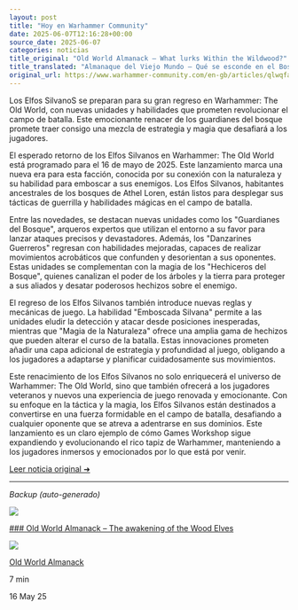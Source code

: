 ```yaml
---
layout: post
title: "Hoy en Warhammer Community"
date: 2025-06-07T12:16:28+00:00
source_date: 2025-06-07
categories: noticias
title_original: "Old World Almanack – What lurks Within the Wildwood?"
title_translated: "Almanaque del Viejo Mundo – Qué se esconde en el Bosque Salvaje"
original_url: https://www.warhammer-community.com/en-gb/articles/qlwqfahu/old-world-almanack-what-lurks-within-the-wildwood/
---
```


Los Elfos SilvanoS se preparan para su gran regreso en Warhammer: The Old World, con nuevas unidades y habilidades que prometen revolucionar el campo de batalla. Este emocionante renacer de los guardianes del bosque promete traer consigo una mezcla de estrategia y magia que desafiará a los jugadores.

El esperado retorno de los Elfos Silvanos en Warhammer: The Old World está programado para el 16 de mayo de 2025. Este lanzamiento marca una nueva era para esta facción, conocida por su conexión con la naturaleza y su habilidad para emboscar a sus enemigos. Los Elfos Silvanos, habitantes ancestrales de los bosques de Athel Loren, están listos para desplegar sus tácticas de guerrilla y habilidades mágicas en el campo de batalla.

Entre las novedades, se destacan nuevas unidades como los "Guardianes del Bosque", arqueros expertos que utilizan el entorno a su favor para lanzar ataques precisos y devastadores. Además, los "Danzarines Guerreros" regresan con habilidades mejoradas, capaces de realizar movimientos acrobáticos que confunden y desorientan a sus oponentes. Estas unidades se complementan con la magia de los "Hechiceros del Bosque", quienes canalizan el poder de los árboles y la tierra para proteger a sus aliados y desatar poderosos hechizos sobre el enemigo.

El regreso de los Elfos Silvanos también introduce nuevas reglas y mecánicas de juego. La habilidad "Emboscada Silvana" permite a las unidades eludir la detección y atacar desde posiciones inesperadas, mientras que "Magia de la Naturaleza" ofrece una amplia gama de hechizos que pueden alterar el curso de la batalla. Estas innovaciones prometen añadir una capa adicional de estrategia y profundidad al juego, obligando a los jugadores a adaptarse y planificar cuidadosamente sus movimientos.

Este renacimiento de los Elfos Silvanos no solo enriquecerá el universo de Warhammer: The Old World, sino que también ofrecerá a los jugadores veteranos y nuevos una experiencia de juego renovada y emocionante. Con su enfoque en la táctica y la magia, los Elfos Silvanos están destinados a convertirse en una fuerza formidable en el campo de batalla, desafiando a cualquier oponente que se atreva a adentrarse en sus dominios. Este lanzamiento es un claro ejemplo de cómo Games Workshop sigue expandiendo y evolucionando el rico tapiz de Warhammer, manteniendo a los jugadores inmersos y emocionados por lo que está por venir.

[Leer noticia original ➜](https://www.warhammer-community.com/en-gb/articles/qlwqfahu/old-world-almanack-what-lurks-within-the-wildwood/)

---

*Backup (auto-generado)*

![](https://assets.warhammer-community.com/tow_woodelves-may16-1-feature-6ti2gyu4ao.jpg)

[### Old World Almanack – The awakening of the Wood Elves](/en-gb/articles/ozijmoha/old-world-almanack-the-awakening-of-the-wood-elves/ "Old World Almanack – The awakening of the Wood Elves")

![](https://assets.warhammer-community.com/gs-icon-dark_warhammer-theoldworld.svg)

[Old World Almanack](/en-gb/topics/old-world-almanack/ "Old World Almanack")

7 min

16 May 25

